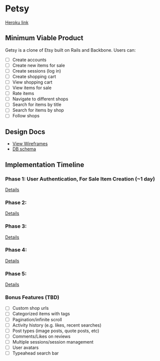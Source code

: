# Petsy

[Heroku link][heroku]

[heroku]: http://getsy.herokuapp.com

## Minimum Viable Product
Getsy is a clone of Etsy built on Rails and Backbone. Users can:

<!-- This is a Markdown checklist. Use it to keep track of your progress! -->

- [ ] Create accounts
- [ ] Create new items for sale
- [ ] Create sessions (log in)
- [ ] Create shopping cart
- [ ] View shopping cart
- [ ] View items for sale
- [ ] Rate items
- [ ] Navigate to different shops
- [ ] Search for items by title
- [ ] Search for items by shop
- [ ] Follow shops

## Design Docs
* [View Wireframes][views]
* [DB schema][schema]

[views]: ./docs/views.md
[schema]: ./docs/schema.md

## Implementation Timeline

### Phase 1: User Authentication, For Sale Item Creation (~1 day)


[Details][phase-one]

### Phase 2:


[Details][phase-two]

### Phase 3:


[Details][phase-three]

### Phase 4:

[Details][phase-four]

### Phase 5: 

[Details][phase-five]

### Bonus Features (TBD)
- [ ] Custom shop urls
- [ ] Categorized items with tags
- [ ] Pagination/infinite scroll
- [ ] Activity history (e.g. likes, recent searches)
- [ ] Post types (image posts, quote posts, etc)
- [ ] Comments/Likes on reviews
- [ ] Multiple sessions/session management
- [ ] User avatars
- [ ] Typeahead search bar

[phase-one]: ./docs/phases/phase1.md
[phase-two]: ./docs/phases/phase2.md
[phase-three]: ./docs/phases/phase3.md
[phase-four]: ./docs/phases/phase4.md
[phase-five]: ./docs/phases/phase5.md
